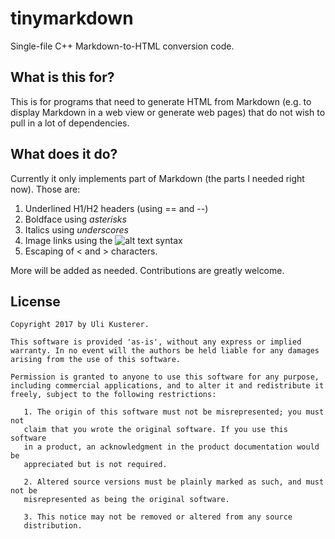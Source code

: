 tinymarkdown
============

Single-file C++ Markdown-to-HTML conversion code.


What is this for?
-----------------

This is for programs that need to generate HTML from Markdown (e.g. to display Markdown in a web view or generate web pages) that do not wish to pull in a lot of dependencies.

What does it do?
----------------

Currently it only implements part of Markdown (the parts I needed right now). Those are:

1. Underlined H1/H2 headers (using == and --)
2. Boldface using *asterisks*
3. Italics using _underscores_
4. Image links using the ![alt text](url/or/path) syntax
5. Escaping of < and > characters.

More will be added as needed. Contributions are greatly welcome.


License
-------

	Copyright 2017 by Uli Kusterer.
	
	This software is provided 'as-is', without any express or implied
	warranty. In no event will the authors be held liable for any damages
	arising from the use of this software.
	
	Permission is granted to anyone to use this software for any purpose,
	including commercial applications, and to alter it and redistribute it
	freely, subject to the following restrictions:
	
	   1. The origin of this software must not be misrepresented; you must not
	   claim that you wrote the original software. If you use this software
	   in a product, an acknowledgment in the product documentation would be
	   appreciated but is not required.
	
	   2. Altered source versions must be plainly marked as such, and must not be
	   misrepresented as being the original software.
	
	   3. This notice may not be removed or altered from any source
	   distribution.
